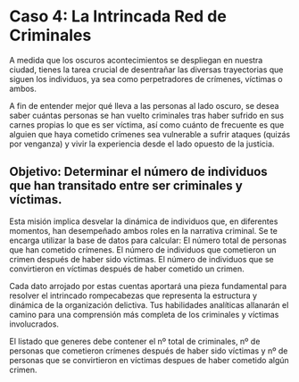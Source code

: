 # Caso 4: La Intrincada Red de Criminales

A medida que los oscuros acontecimientos se despliegan en nuestra ciudad, tienes la tarea crucial de desentrañar las diversas trayectorias que siguen los individuos, ya sea como perpetradores de crímenes, víctimas o ambos.

A fin de entender mejor qué lleva a las personas al lado oscuro, se desea saber cuántas personas se han vuelto criminales tras haber sufrido en sus carnes propias lo que es ser víctima, así como cuánto de frecuente es que alguien que haya cometido crímenes sea vulnerable a sufrir ataques (quizás por venganza) y vivir la experiencia desde el lado opuesto de la justicia.

## Objetivo: Determinar el número de individuos que han transitado entre ser criminales y víctimas.

Esta misión implica desvelar la dinámica de individuos que, en diferentes momentos, han desempeñado ambos roles en la narrativa criminal. Se te encarga utilizar la base de datos para calcular:
El número total de personas que han cometido crímenes.
El número de individuos que cometieron un crimen después de haber sido víctimas.
El número de individuos que se convirtieron en víctimas después de haber cometido un crimen.

Cada dato arrojado por estas cuentas aportará una pieza fundamental para resolver el intrincado rompecabezas que representa la estructura y dinámica de la organización delictiva. Tus habilidades analíticas allanarán el camino para una comprensión más completa de los criminales y víctimas involucrados.

El listado que generes debe contener el nº total de criminales, nº de personas que cometieron crímenes después de haber sido víctimas y nº de personas que se convirtieron en víctimas despues de haber cometido algún crimen.